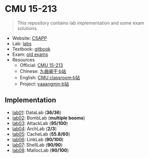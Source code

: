 # CMU 15-213

> This repository contains lab implementation and some exam solutions.

* Website: [CSAPP](http://csapp.cs.cmu.edu/)
* Lab: [labs](http://csapp.cs.cmu.edu/3e/labs.html)
* Textbook: [gitbook](https://hansimov.gitbook.io/csapp/)
* Exam: [old exams](https://www.cs.cmu.edu/~213/exams.html)
* Resources
    * Official: [CMU 15-213](https://www.cs.cmu.edu/~213/)
    * Chinese: [九曲阑干·b站](https://www.bilibili.com/video/BV1cD4y1D7uR)
    * English: [CMU classroom·b站](https://www.bilibili.com/video/BV1iW411d7hd/)
    * Project: [yaaangmin·b站](https://www.bilibili.com/video/BV17K4y1N7Q2)

## Implementation

* [lab01](./labs/DataLab): DataLab (**36/36**)
* [lab02](./labs/BombLab): BombLab (**multiple booms**)
* [lab03](./labs/AttackLab): AttackLab (**95/100**)
* [lab04](./labs/ArchLab): ArchLab (**2/3**)
* [lab05](./labs/CacheLab): CacheLab (**55.8/60**)
* [lab06](./labs/LinkLab): LinkLab (**90/100**)
* [lab07](./labs/ShellLab): ShellLab (**90/90**)
* [lab08](./labs/MallocLab): MallocLab (**90/100**)


